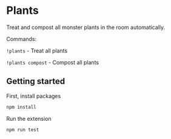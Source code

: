 # Plants

Treat and compost all monster plants in the room automatically.

Commands:

`!plants` - Treat all plants

`!plants compost` - Compost all plants

## Getting started

First, install packages

```bash
npm install
```

Run the extension

```bash
npm run test
```
